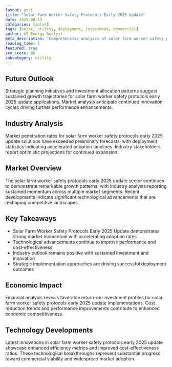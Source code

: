 ```yaml
---
layout: post
title: "Solar Farm Worker Safety Protocols Early 2025 Update"
date: 2025-08-13
categories: [solar]
tags: [solar, utility, deployment, investment, commercial]
author: AI Energy Analyst
meta_description: "Comprehensive analysis of solar farm worker safety protocols early 2025 update covering market trends, technology developments, and industry outlook. Discover key insights and future projections."
reading_time: 1
featured: true
seo_score: 86
subcategory: utility
---
```


## Future Outlook

Strategic planning initiatives and investment allocation patterns suggest sustained growth trajectories for solar farm worker safety protocols early 2025 update applications. Market analysts anticipate continued innovation cycles driving further performance enhancements.

## Industry Analysis

Market penetration rates for solar farm worker safety protocols early 2025 update solutions have exceeded preliminary forecasts, with deployment statistics indicating accelerated adoption timelines. Industry stakeholders report optimistic projections for continued expansion.

## Market Overview

The solar farm worker safety protocols early 2025 update sector continues to demonstrate remarkable growth patterns, with industry analysts reporting sustained momentum across multiple market segments. Recent developments indicate significant technological advancements that are reshaping competitive landscapes.

## Key Takeaways

- Solar Farm Worker Safety Protocols Early 2025 Update demonstrates strong market momentum with accelerating adoption rates
- Technological advancements continue to improve performance and cost-effectiveness
- Industry outlook remains positive with sustained investment and innovation
- Strategic implementation approaches are driving successful deployment outcomes

## Economic Impact

Financial analysis reveals favorable return-on-investment profiles for solar farm worker safety protocols early 2025 update implementations. Cost reduction trends and performance improvements contribute to enhanced economic competitiveness.

## Technology Developments

Latest innovations in solar farm worker safety protocols early 2025 update showcase enhanced efficiency metrics and improved cost-effectiveness ratios. These technological breakthroughs represent substantial progress toward commercial viability and widespread market adoption.

